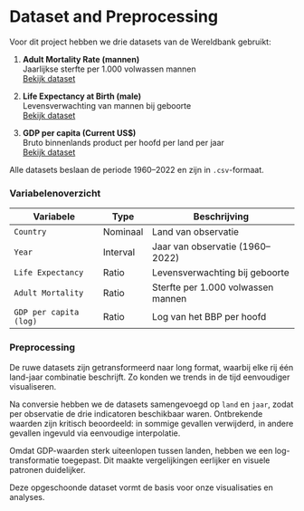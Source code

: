 # Dataset and Preprocessing

Voor dit project hebben we drie datasets van de Wereldbank gebruikt:

1. **Adult Mortality Rate (mannen)**  
   Jaarlijkse sterfte per 1.000 volwassen mannen  
   [Bekijk dataset](https://data360.worldbank.org/en/indicator/WB_HNP_SP_DYN_AMRT?recentYear=false&sex=M)

2. **Life Expectancy at Birth (male)**  
   Levensverwachting van mannen bij geboorte  
   [Bekijk dataset](https://data360.worldbank.org/en/indicator/WB_WDI_SP_DYN_LE00_MA_IN)

3. **GDP per capita (Current US$)**  
   Bruto binnenlands product per hoofd per land per jaar  
   [Bekijk dataset](https://data.worldbank.org/indicator/NY.GDP.MKTP.CD?end=2023&start=2023&utm_source=chatgpt.com&view=map&year=1960)

Alle datasets beslaan de periode 1960–2022 en zijn in `.csv`-formaat.

### Variabelenoverzicht

| Variabele             | Type     | Beschrijving                          |
|-----------------------|----------|---------------------------------------|
| `Country`             | Nominaal | Land van observatie                   |
| `Year`                | Interval | Jaar van observatie (1960–2022)       |
| `Life Expectancy`     | Ratio    | Levensverwachting bij geboorte        |
| `Adult Mortality`     | Ratio    | Sterfte per 1.000 volwassen mannen    |
| `GDP per capita (log)`| Ratio    | Log van het BBP per hoofd             |

### Preprocessing

De ruwe datasets zijn getransformeerd naar long format, waarbij elke rij één land-jaar combinatie beschrijft. Zo konden we trends in de tijd eenvoudiger visualiseren.

Na conversie hebben we de datasets samengevoegd op `land` en `jaar`, zodat per observatie de drie indicatoren beschikbaar waren. Ontbrekende waarden zijn kritisch beoordeeld: in sommige gevallen verwijderd, in andere gevallen ingevuld via eenvoudige interpolatie.

Omdat GDP-waarden sterk uiteenlopen tussen landen, hebben we een log-transformatie toegepast. Dit maakte vergelijkingen eerlijker en visuele patronen duidelijker.

Deze opgeschoonde dataset vormt de basis voor onze visualisaties en analyses.
